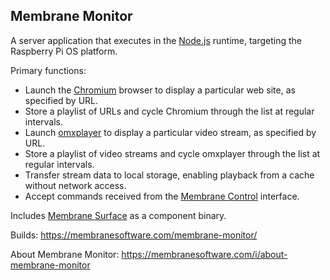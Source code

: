 ## Membrane Monitor

A server application that executes in the [Node.js](https://nodejs.org/) runtime, targeting the Raspberry Pi OS platform.

Primary functions:
- Launch the [Chromium](https://www.chromium.org/Home) browser to display a particular web site, as specified by URL.
- Store a playlist of URLs and cycle Chromium through the list at regular intervals.
- Launch [omxplayer](https://www.raspberrypi.org/documentation/raspbian/applications/omxplayer.md) to display a particular video stream, as specified by URL.
- Store a playlist of video streams and cycle omxplayer through the list at regular intervals.
- Transfer stream data to local storage, enabling playback from a cache without network access.
- Accept commands received from the [Membrane Control](https://membranesoftware.com/membrane-control) interface.

Includes [Membrane Surface](https://github.com/membranesoftware/membrane-surface) as a component binary.

Builds: https://membranesoftware.com/membrane-monitor/

About Membrane Monitor: https://membranesoftware.com/i/about-membrane-monitor
